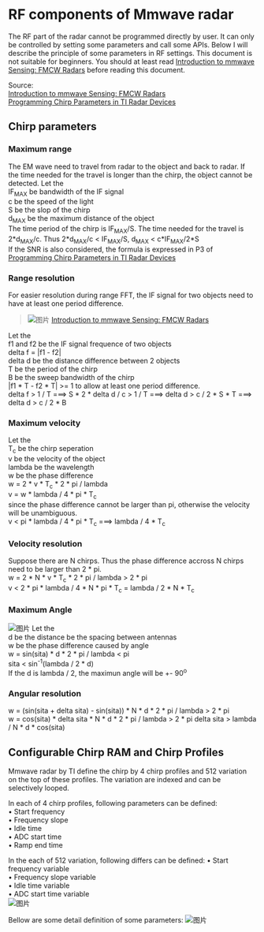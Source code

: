 # RF components of Mmwave radar
The RF part of the radar cannot be programmed directly by user. It can only be controlled by setting some parameters and call some APIs. Below I will describe the principle of some parameters in RF settings. This document is not suitable for beginners. You should at least read [Introduction to mmwave Sensing: FMCW Radars](https://training.ti.com/sites/default/files/docs/mmwaveSensing-FMCW-offlineviewing_0.pdf) before reading this document.   
  
Source:  
[Introduction to mmwave Sensing: FMCW Radars](https://training.ti.com/sites/default/files/docs/mmwaveSensing-FMCW-offlineviewing_0.pdf)  
[Programming Chirp Parameters in TI Radar Devices](https://www.ti.com/lit/pdf/swra553)  
  
## Chirp parameters

### Maximum range  
The EM wave need to travel from radar to the object and back to radar. If the time needed for the travel is longer than the chirp, the object cannot be detected. Let the   
IF<sub>MAX</sub> be bandwidth of the IF signal  
c be the speed of the light  
S be the slop of the chirp  
d<sub>MAX</sub> be the maximum distance of the object  
The time period of the chirp is IF<sub>MAX</sub>/S. The time needed for the travel is 2\*d<sub>MAX</sub>/c. Thus 2\*d<sub>MAX</sub>/c < IF<sub>MAX</sub>/S, d<sub>MAX</sub> < c\*IF<sub>MAX</sub>/2\*S  
If the SNR is also considered, the formula is expressed in P3 of [Programming Chirp Parameters in TI Radar Devices](https://www.ti.com/lit/pdf/swra553) 
  
### Range resolution
For easier resolution during range FFT, the IF signal for two objects need to have at least one period difference.  
>![图片](https://user-images.githubusercontent.com/85469000/169676410-13e1797d-bff3-4acd-b702-dc07cb850f40.png)
>[Introduction to mmwave Sensing: FMCW Radars](https://training.ti.com/sites/default/files/docs/mmwaveSensing-FMCW-offlineviewing_0.pdf) 
  
Let the  
f1 and f2 be the IF signal frequence of two objects  
delta f = |f1 - f2|  
delta d be the distance difference between 2 objects  
T be the period of the chirp  
B be the sweep bandwidth of the chirp  
|f1 \* T - f2 \* T| >= 1 to allow at least one period difference.  
delta f > 1 / T ===> S * 2 * delta d / c > 1 / T ===> delta d > c / 2 * S * T ===> delta d > c / 2 * B
  
### Maximum velocity
Let the  
T<sub>c</sub> be the chirp seperation  
v be the velocity of the object  
lambda be the wavelength  
w be the phase difference  
w = 2 * v * T<sub>c</sub> * 2 * pi / lambda  
v = w * lambda / 4 * pi * T<sub>c</sub>  
since the phase difference cannot be larger than pi, otherwise the velocity will be unambiguous.  
v < pi * lambda / 4 * pi * T<sub>c</sub> ===> lambda / 4 * T<sub>c</sub>  
  
### Velocity resolution 
Suppose there are N chirps. Thus the phase difference accross N chirps need to be larger than 2 * pi.  
w = 2 * N * v * T<sub>c</sub> * 2 * pi / lambda > 2 * pi  
v < 2 * pi * lambda / 4 * N * pi * T<sub>c</sub> = lambda / 2 * N * T<sub>c</sub>  
  
### Maximum Angle
![图片](https://user-images.githubusercontent.com/85469000/169677086-ea6abc5e-e8ee-49bd-ab85-20f228f8784a.png)
Let the  
d be the distance be the spacing between antennas  
w be the phase difference caused by angle  
w = sin(sita) * d * 2 * pi / lambda < pi  
sita < sin<sup>-1</sup>(lambda / 2 * d)  
If the d is lambda / 2, the maximun angle will be +- 90<sup>o</sup>  

### Angular resolution
w = (sin(sita + delta sita) - sin(sita)) * N * d * 2 * pi / lambda > 2 * pi  
w = cos(sita) * delta sita * N * d * 2 * pi / lambda > 2 * pi
delta sita > lambda / N * d * cos(sita)
  
## Configurable Chirp RAM and Chirp Profiles
Mmwave radar by TI define the chirp by 4 chirp profiles and 512 variation on the top of these profiles. The variation are indexed and can be selectively looped.  
  
In each of 4 chirp profiles, following parameters can be defined:  
• Start frequency  
• Frequency slope  
• Idle time  
• ADC start time  
• Ramp end time  
  
In the each of 512 variation, following differs can be defined:
• Start frequency variable  
• Frequency slope variable  
• Idle time variable  
• ADC start time variable  
![图片](https://user-images.githubusercontent.com/85469000/169678576-56c1ca47-c69f-474a-956a-ea09ae902f22.png)
  
Bellow are some detail definition of some parameters:
![图片](https://user-images.githubusercontent.com/85469000/169678604-10224c28-6905-4cdf-b61b-364b0f2f01f2.png)
